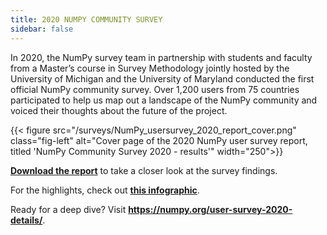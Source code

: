 ```yaml
---
title: 2020 NUMPY COMMUNITY SURVEY
sidebar: false
---
```


In 2020, the NumPy survey team in partnership with students and faculty from a
Master’s course in Survey Methodology jointly hosted by the University of
Michigan and the University of Maryland conducted the first official NumPy
community survey. Over 1,200 users from 75 countries participated to help us
map out a landscape of the NumPy community and voiced their thoughts about the
future of the project.

{{< figure src="/surveys/NumPy_usersurvey_2020_report_cover.png" class="fig-left" alt="Cover page of the 2020 NumPy user survey report, titled 'NumPy Community Survey 2020 - results'" width="250">}}

**[Download the report](/surveys/NumPy_usersurvey_2020_report.pdf)**
to take a closer look at the survey findings.


For the highlights, check out
**[this infographic](https://github.com/numpy/numpy-surveys/blob/master/images/2020NumPysurveyresults_community_infographic.pdf)**.

Ready for a deep dive? Visit **https://numpy.org/user-survey-2020-details/**.

